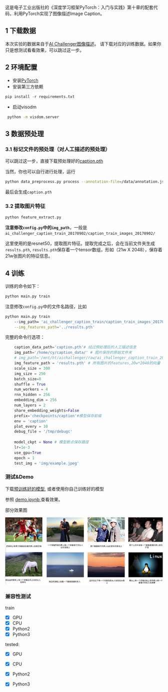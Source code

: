 这是电子工业出版社的《深度学习框架PyTorch：入门与实践》第十章的配套代码，利用PyTorch实现了图像描述Image Caption。

## 1 下载数据

本次实验的数据来自于[AI Challenger图像描述](https://challenger.ai/competition/caption/)。 请下载对应的训练数据。如果你只是想测试看看效果，可以跳过这一步。

## 2 环境配置

- 安装[PyTorch](http://pytorch.org)
- 安装第三方依赖

```Python
pip install -r requirements.txt
```
- 启动visodm
```Bash
 python -m visdom.server
```

## 3 数据预处理
### 3.1 标记文件的预处理（对人工描述的预处理）
可以跳过这一步，直接下载预处理好的[caption.pth](http://pytorch-1252820389.cosbj.myqcloud.com/caption.pth)

当然，你也可以自行进行处理，运行 
```Bash
python data_preprocess.py process --annotation-file=/data/annotation.json --max-words=5000
```
最后会生成`caption.pth`

### 3.2 提取图片特征
```Bash
python feature_extract.py
```

**注意修改`config.py`中的`img_path`**，一般是`ai_challenger_caption_train_20170902/caption_train_images_20170902/`

这里使用的是resnet50，提取图片特征。提取完成之后，会在当前文件夹生成`results.pth`, `results.pth`保存着一个tensor数组，形如（21w X 2048），保存着21w张图片的特征信息。


## 4 训练
训练的命令如下：

```Bash
python main.py train 
```

注意修改`config.py`中的文件名路径，比如
```Bash
python main.py train 
    --img_path= 'ai_challenger_caption_train/caption_train_images_20170902/'\
    --img_features_path='../results.pth'
```
 

完整的命令行选项：
```Python
    caption_data_path='caption.pth'# 经过预处理后的人工描述信息
    img_path='/home/cy/caption_data/' # 图片保存的原始文件夹
    # img_path='/mnt/ht/aichallenger/raw/ai_challenger_caption_train_20170902/caption_train_images_20170902/'
    img_feature_path = 'results.pth' # 所有图片的features,20w*2048的向量
    scale_size = 300
    img_size = 256
    batch_size=8
    shuffle = True
    num_workers = 4
    rnn_hidden = 256
    embedding_dim = 256
    num_layers = 2
    share_embedding_weights=False
    prefix='checkpoints/caption'#模型保存前缀
    env = 'caption'
    plot_every = 10
    debug_file = '/tmp/debugc'

    model_ckpt = None # 模型断点保存路径
    lr=1e-3
    use_gpu=True
    epoch = 1
    test_img = 'img/example.jpeg' 

```

### 测试&Demo
下载[预训练好的模型](http://pytorch-1252820389.cosbj.myqcloud.com/imgs/caption-results.png), 或者使用你自己训练好的模型

参照 [demo.ipynb](demo.ipynb),查看效果。


部分效果图

![img](img/caption-results.png)

### 兼容性测试

train 
- [x] GPU  
- [x] CPU  
- [x] Python2
- [x] Python3

tested: 

- [x] GPU
- [x] CPU
- [x] Python2
- [x] Python3

